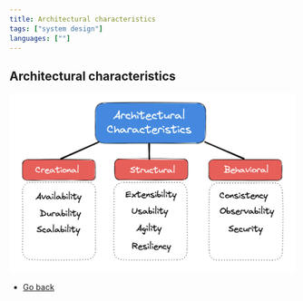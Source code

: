 ```yaml
---
title: Architectural characteristics
tags: ["system design"]
languages: [""]
---
```


## Architectural characteristics

![Least time](https://raw.githubusercontent.com/AndersDeath/holy-theory/main/images/25-architectual-characteristics.png)

- [Go back](../readme.md)
